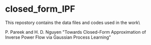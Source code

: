 # closed_form_IPF

This repostory contains the data files and codes used in the work\\

P. Pareek and H. D. Nguyen "Towards Closed-Form Approximation of Inverse Power Flow via Gaussian Process Learning"
